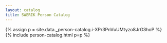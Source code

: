 ```yaml
---
layout: catalog
title: SWERIK Person Catalog
---
```

{% assign p = site.data._person-catalog.i-XPr3PnVuUMtyzo8JrG3hoP %}
{% include person-catalog.html p=p %}

